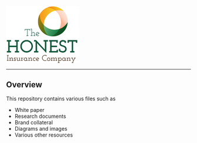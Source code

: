 [<img src="https://github.com/HonestInsurance/Resources/blob/master/branding/HIC_Logo_Vertical.png?raw=true" width="200">](https://www.honestinsurance.net)

-----------------------

## Overview

This repository contains various files such as
* White paper
* Research documents
* Brand collateral
* Diagrams and images
* Various other resources